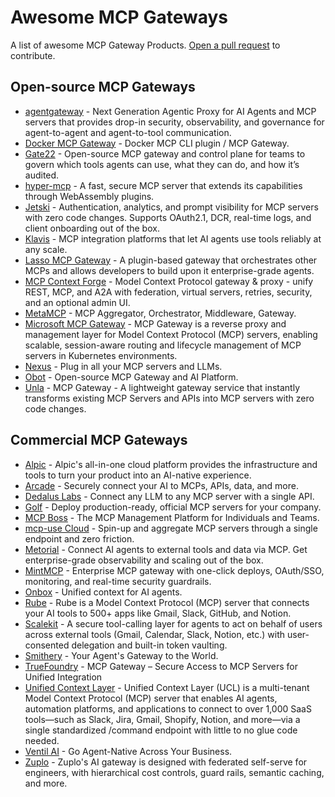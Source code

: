 # Awesome MCP Gateways

A list of awesome MCP Gateway Products. [Open a pull request](https://github.com/e2b-dev/awesome-mcp-gateways/pulls) to contribute.

## Open-source MCP Gateways
- [agentgateway](https://github.com/agentgateway/agentgateway) - Next Generation Agentic Proxy for AI Agents and MCP servers that provides drop-in security, observability, and governance for agent-to-agent and agent-to-tool communication.
- [Docker MCP Gateway](https://github.com/docker/mcp-gateway) - Docker MCP CLI plugin / MCP Gateway.
- [Gate22](https://github.com/aipotheosis-labs/gate22) - Open-source MCP gateway and control plane for teams to govern which tools agents can use, what they can do, and how it’s audited.
- [hyper-mcp](https://github.com/tuananh/hyper-mcp) - A fast, secure MCP server that extends its capabilities through WebAssembly plugins.
- [Jetski](https://github.com/hyprmcp/jetski) - Authentication, analytics, and prompt visibility for MCP servers with zero code changes. Supports OAuth2.1, DCR, real-time logs, and client onboarding out of the box.
- [Klavis](https://github.com/Klavis-AI/klavis) - MCP integration platforms that let AI agents use tools reliably at any scale.
- [Lasso MCP Gateway](https://github.com/lasso-security/mcp-gateway) - A plugin-based gateway that orchestrates other MCPs and allows developers to build upon it enterprise-grade agents.
- [MCP Context Forge](https://github.com/IBM/mcp-context-forge) - Model Context Protocol gateway & proxy - unify REST, MCP, and A2A with federation, virtual servers, retries, security, and an optional admin UI.
- [MetaMCP](https://github.com/metatool-ai/metamcp) - MCP Aggregator, Orchestrator, Middleware, Gateway.
- [Microsoft MCP Gateway](https://github.com/microsoft/mcp-gateway) - MCP Gateway is a reverse proxy and management layer for Model Context Protocol (MCP) servers, enabling scalable, session-aware routing and lifecycle management of MCP servers in Kubernetes environments.
- [Nexus](https://github.com/grafbase/nexus) - Plug in all your MCP servers and LLMs.
- [Obot](https://github.com/obot-platform/obot) - Open-source MCP Gateway and AI Platform.
- [Unla](https://github.com/AmoyLab/Unla) - MCP Gateway - A lightweight gateway service that instantly transforms existing MCP Servers and APIs into MCP servers with zero code changes.

## Commercial MCP Gateways

- [Alpic](https://alpic.ai) - Alpic's all-in-one cloud platform provides the infrastructure and tools to turn your product into an AI-native experience.
- [Arcade](https://www.arcade.dev) - Securely connect your AI to MCPs, APIs, data, and more.
- [Dedalus Labs](https://www.dedaluslabs.ai) - Connect any LLM to any MCP server with a single API.
- [Golf](https://golf.dev) - Deploy production-ready, official MCP servers for your company.
- [MCP Boss](https://www.mcp-boss.com) - The MCP Management Platform for Individuals and Teams.
- [mcp-use Cloud](https://mcp-use.com) - Spin-up and aggregate MCP servers through a single endpoint and zero friction.
- [Metorial](https://metorial.com) - Connect AI agents to external tools and data via MCP. Get enterprise-grade observability and scaling out of the box.
- [MintMCP](https://mintmcp.com) - Enterprise MCP gateway with one-click deploys, OAuth/SSO, monitoring, and real-time security guardrails.
- [Onbox](https://onbox.ai) - Unified context for AI agents.
- [Rube](https://rube.composio.dev) - Rube is a Model Context Protocol (MCP) server that connects your AI tools to 500+ apps like Gmail, Slack, GitHub, and Notion.
- [Scalekit](https://www.scalekit.com/agentic-actions) - A secure tool-calling layer for agents to act on behalf of users across external tools (Gmail, Calendar, Slack, Notion, etc.) with user-consented delegation and built-in token vaulting.
- [Smithery](https://smithery.ai) - Your Agent's Gateway to the World.
- [TrueFoundry](https://www.truefoundry.com/mcp-gateway) - MCP Gateway – Secure Access to MCP Servers for Unified Integration
- [Unified Context Layer](https://ucl.dev/) - Unified Context Layer (UCL) is a multi-tenant Model Context Protocol (MCP) server that enables AI agents, automation platforms, and applications to connect to over 1,000 SaaS tools—such as Slack, Jira, Gmail, Shopify, Notion, and more—via a single standardized /command endpoint with little to no glue code needed.
- [Ventil AI](https://ventil.ai) - Go Agent-Native Across Your Business.
- [Zuplo](https://zuplo.com/features/ai-gateway) - Zuplo's AI gateway is designed with federated self-serve for engineers, with hierarchical cost controls, guard rails, semantic caching, and more.
